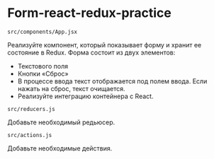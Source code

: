 # Form-react-redux-practice
```
src/components/App.jsx
```
Реализуйте компонент, который показывает форму и хранит ее состояние в Redux. Форма состоит из двух элементов:
* Текстового поля
* Кнопки «Сброс»
* В процессе ввода текст отображается под полем ввода. Если нажать на сброс, текст очищается.
* Реализуйте интеграцию контейнера с React.
```
src/reducers.js
```
Добавьте необходимый редьюсер.
```
src/actions.js
```
Добавьте необходимые действия.
